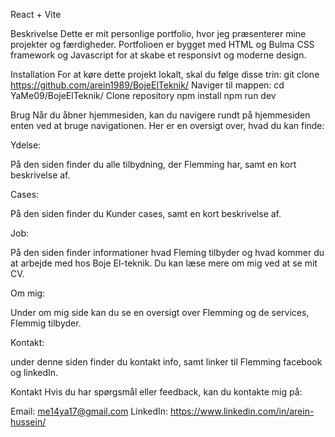React + Vite

Beskrivelse
Dette er mit personlige portfolio, hvor jeg præsenterer mine projekter og færdigheder. Portfolioen er bygget med HTML og Bulma CSS framework og Javascript for at skabe et responsivt og moderne design.


Installation
For at køre dette projekt lokalt, skal du følge disse trin: git clone https://github.com/arein1989/BojeElTeknik/ Naviger til mappen: cd YaMe09/BojeElTeknik/
Clone repository 
npm install
npm run dev

Brug
Når du åbner hjemmesiden, kan du navigere rundt på hjemmesiden enten ved at bruge navigationen. Her er en oversigt over, hvad du kan finde:

 Ydelse:

 På den siden finder du alle tilbydning, der Flemming har, samt en kort beskrivelse af.

Cases:

På den siden finder du Kunder cases, samt en kort beskrivelse af. 

Job:

På den siden finder informationer hvad Fleming tilbyder og hvad kommer du at arbejde med hos Boje El-teknik.
Du kan læse mere om mig ved at se mit CV.

Om mig:

Under om mig side kan du se en oversigt over Flemming og de services, Flemmig tilbyder.

Kontakt:

under denne siden finder du kontakt info, samt linker til Flemming facebook og linkedIn.


Kontakt
Hvis du har spørgsmål eller feedback, kan du kontakte mig på:

Email: me14ya17@gmail.com
LinkedIn: https://www.linkedin.com/in/arein-hussein/
